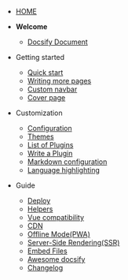 

- [HOME](/)

- **Welcome**

  - [Docsify Document](paper/docsify/docsify-docs.md)

- Getting started

  - [Quick start](paper/docsify/quickstart.md)
  - [Writing more pages](paper/docsify/more-pages.md)
  - [Custom navbar](paper/docsify/custom-navbar.md)
  - [Cover page](paper/docsify/cover.md)

- Customization

  - [Configuration](paper/docsify/configuration.md)
  - [Themes](paper/docsify/themes.md)
  - [List of Plugins](paper/docsify/plugins.md)
  - [Write a Plugin](paper/docsify/write-a-plugin.md)
  - [Markdown configuration](paper/docsify/markdown.md)
  - [Language highlighting](paper/docsify/language-highlight.md)

- Guide

  - [Deploy](paper/docsify/deploy.md)
  - [Helpers](paper/docsify/helpers.md)
  - [Vue compatibility](paper/docsify/vue.md)
  - [CDN](paper/docsify/cdn.md)
  - [Offline Mode(PWA)](paper/docsify/pwa.md)
  - [Server-Side Rendering(SSR)](paper/docsify/ssr.md)
  - [Embed Files](paper/docsify/embed-files.md)
  - [Awesome docsify](paper/docsify/awesome.md)
  - [Changelog](paper/docsify/changelog.md)
